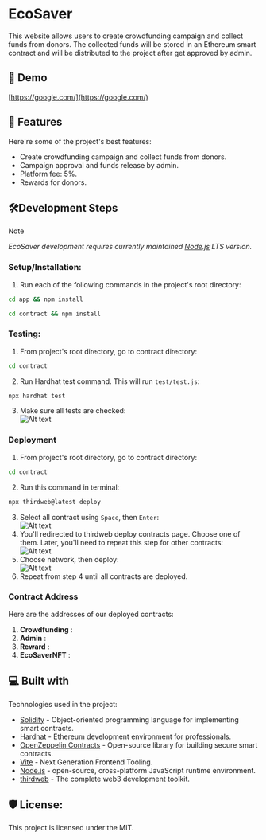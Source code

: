 # EcoSaver

This website allows users to create crowdfunding campaign and collect funds from donors. The collected funds will be stored in an Ethereum smart contract and will be distributed to the project after get approved by admin.

## 🚀 Demo

[https://google.com/](https://google.com/)

## 🧐 Features

Here're some of the project's best features: 
* Create crowdfunding campaign and collect funds from donors. 
* Campaign approval and funds release by admin. 
* Platform fee: 5%. 
* Rewards for donors.

## 🛠️Development Steps

> [!NOTE]
> _EcoSaver development requires currently maintained [Node.js](https://nodejs.org/en) LTS version._

### Setup/Installation:

1. Run each of the following commands in the project's root directory:  
``` bash
cd app && npm install
```  
``` bash
cd contract && npm install
```  

### Testing:
1. From project's root directory, go to contract directory:  
``` bash
cd contract
```  
2. Run Hardhat test command. This will run `test/test.js`:  
``` bash
npx hardhat test
```  
3. Make sure all tests are checked:  
![Alt text](https://bafkreic2ckiiyrbcuw7h7djs4wry3wmxeyaq5ofp26jvyr5vuo6tja7uza.ipfs.nftstorage.link/)

### Deployment
1. From project's root directory, go to contract directory:  
``` bash
cd contract
```
2. Run this command in terminal:
``` bash
npx thirdweb@latest deploy
```
3. Select all contract using `Space`, then `Enter`:  
![Alt text](https://coral-mad-vole-745.mypinata.cloud/ipfs/QmW2ppJWJWurNpiMjP88UMtt8PkbriChkhcE5JG1E3MGej)  
4. You'll redirected to thirdweb deploy contracts page. Choose one of them. Later, you'll need to repeat this step for other contracts:  
![Alt text](https://coral-mad-vole-745.mypinata.cloud/ipfs/QmUyEdFNjEK8PUntkjDttQe2cHHNCNAcB3Xu1ZgSAZTLzz)  
5. Choose network, then deploy:  
![Alt text](https://coral-mad-vole-745.mypinata.cloud/ipfs/QmNvMDRcmF6xKrwFpiDfkQRKiuSNdLZ9j1GGJjhgSG89TR)  
6. Repeat from step 4 until all contracts are deployed.

### Contract Address  
Here are the addresses of our deployed contracts:  
1. **Crowdfunding** :
2. **Admin** :
3. **Reward** :
4. **EcoSaverNFT** :  

## 💻 Built with

Technologies used in the project: 
* [Solidity](https://soliditylang.org/) - Object-oriented programming language for implementing smart contracts.
* [Hardhat](https://hardhat.org/) - Ethereum development environment for professionals.
* [OpenZeppelin Contracts](https://www.openzeppelin.com/contracts) - Open-source library for building secure smart contracts.
* [Vite](https://vitejs.dev/) - Next Generation Frontend Tooling.
* [Node.js](https://nodejs.org/en) - open-source, cross-platform JavaScript runtime environment.
* [thirdweb](https://thirdweb.com/) - The complete web3 development toolkit.


## 🛡️ License:

This project is licensed under the MIT.
